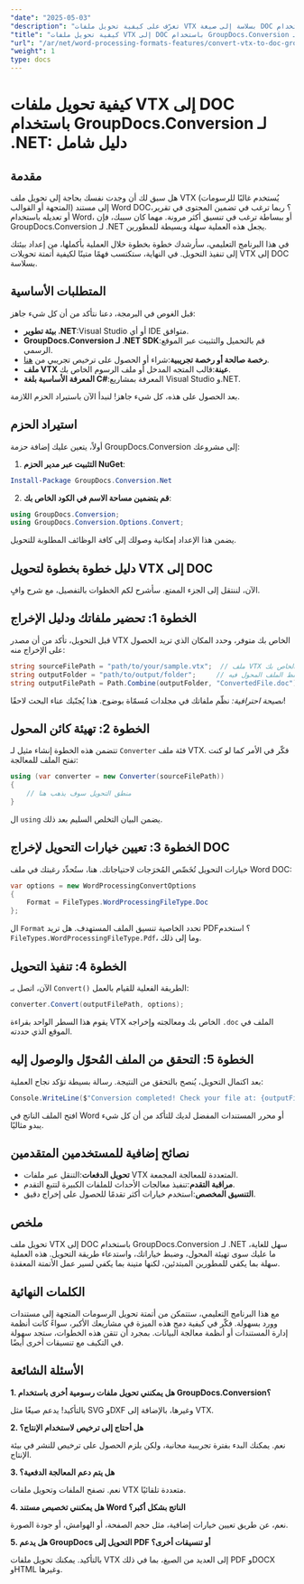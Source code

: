 ```yaml
---
"date": "2025-05-03"
"description": "تعرّف على كيفية تحويل ملفات VTX بسلاسة إلى صيغة DOC باستخدام GroupDocs.Conversion لـ .NET من خلال هذا الدليل الشامل. اكتشف كيفية الإعداد والتنفيذ وأفضل الممارسات."
"title": "كيفية تحويل ملفات VTX إلى DOC باستخدام GroupDocs.Conversion لـ .NET - دليل شامل"
"url": "/ar/net/word-processing-formats-features/convert-vtx-to-doc-groupdocs-conversion-dotnet/"
"weight": 1
type: docs
---
```

# كيفية تحويل ملفات VTX إلى DOC باستخدام GroupDocs.Conversion لـ .NET: دليل شامل

## مقدمة

هل سبق لك أن وجدت نفسك بحاجة إلى تحويل ملف VTX (يُستخدم غالبًا للرسومات المتجهة أو القوالب) إلى مستند Word DOC؟ ربما ترغب في تضمين المحتوى في تقرير، أو تعديله باستخدام Word، أو ببساطة ترغب في تنسيق أكثر مرونة. مهما كان سببك، فإن GroupDocs.Conversion لـ .NET يجعل هذه العملية سهلة وبسيطة للمطورين. 

في هذا البرنامج التعليمي، سأرشدك خطوة بخطوة خلال العملية بأكملها، من إعداد بيئتك إلى تنفيذ التحويل. في النهاية، ستكتسب فهمًا متينًا لكيفية أتمتة تحويلات VTX إلى DOC بسلاسة.

## المتطلبات الأساسية

قبل الغوص في البرمجة، دعنا نتأكد من أن كل شيء جاهز:

- **بيئة تطوير .NET**:Visual Studio أو أي IDE متوافق.
- **GroupDocs.Conversion لـ .NET SDK**:قم بالتحميل والتثبيت عبر الموقع الرسمي.
- **رخصة صالحة أو رخصة تجريبية**:شراء أو الحصول على ترخيص تجريبي من [هنا](https://releases.groupdocs.com/conversion/net/).
- **ملف VTX عينة**:قالب المتجه المدخل أو ملف الرسوم الخاص بك.
- **المعرفة الأساسية بلغة C#**:المعرفة بمشاريع Visual Studio و.NET.

بعد الحصول على هذه، كل شيء جاهز! لنبدأ الآن باستيراد الحزم اللازمة.

## استيراد الحزم

أولاً، يتعين عليك إضافة حزمة GroupDocs.Conversion إلى مشروعك:

1. **التثبيت عبر مدير الحزم NuGet**:

```powershell
Install-Package GroupDocs.Conversion.Net
```

2. **قم بتضمين مساحة الاسم في الكود الخاص بك**:

```csharp
using GroupDocs.Conversion;
using GroupDocs.Conversion.Options.Convert;
```

يضمن هذا الإعداد إمكانية وصولك إلى كافة الوظائف المطلوبة للتحويل.

## دليل خطوة بخطوة لتحويل VTX إلى DOC

الآن، لننتقل إلى الجزء الممتع. سأشرح لكم الخطوات بالتفصيل، مع شرح وافٍ.

## الخطوة 1: تحضير ملفاتك ودليل الإخراج

قبل التحويل، تأكد من أن مصدر VTX الخاص بك متوفر، وحدد المكان الذي تريد الحصول على الإخراج منه:

```csharp
string sourceFilePath = "path/to/your/sample.vtx";  // ملف VTX المدخل الخاص بك
string outputFolder = "path/to/output/folder";     // المجلد الذي سيتم حفظ الملف المحول فيه
string outputFilePath = Path.Combine(outputFolder, "ConvertedFile.doc");
```

*نصيحة احترافية:* نظّم ملفاتك في مجلدات مُسمّاة بوضوح. هذا يُجنّبك عناء البحث لاحقًا!

## الخطوة 2: تهيئة كائن المحول

تتضمن هذه الخطوة إنشاء مثيل لـ `Converter` فئة ملف VTX. فكّر في الأمر كما لو كنت تفتح الملف للمعالجة:

```csharp
using (var converter = new Converter(sourceFilePath))
{
    // منطق التحويل سوف يذهب هنا
}
```

ال `using` يضمن البيان التخلص السليم بعد ذلك.

## الخطوة 3: تعيين خيارات التحويل لإخراج DOC

خيارات التحويل تُخَصِّص المُخرَجات لاحتياجاتك. هنا، ستُحدِّد رغبتك في ملف Word DOC:

```csharp
var options = new WordProcessingConvertOptions
{
    Format = FileTypes.WordProcessingFileType.Doc
};
```

ال `Format` تحدد الخاصية تنسيق الملف المستهدف. هل تريد PDF؟ استخدم `FileTypes.WordProcessingFileType.Pdf`، وما إلى ذلك.

## الخطوة 4: تنفيذ التحويل

الآن، اتصل بـ `Convert()` الطريقة الفعلية للقيام بالعمل:

```csharp
converter.Convert(outputFilePath, options);
```

يقوم هذا السطر الواحد بقراءة VTX الخاص بك ومعالجته وإخراجه `.doc` الملف في الموقع الذي حددته.

## الخطوة 5: التحقق من الملف المُحوّل والوصول إليه

بعد اكتمال التحويل، يُنصح بالتحقق من النتيجة. رسالة بسيطة تؤكد نجاح العملية:

```csharp
Console.WriteLine($"Conversion completed! Check your file at: {outputFilePath}");
```

افتح الملف الناتج في Word أو محرر المستندات المفضل لديك للتأكد من أن كل شيء يبدو مثاليًا.

## نصائح إضافية للمستخدمين المتقدمين

- **تحويل الدفعات**:التنقل عبر ملفات VTX المتعددة للمعالجة المجمعة.
- **مراقبة التقدم**:تنفيذ معالجات الأحداث للملفات الكبيرة لتتبع التقدم.
- **التنسيق المخصص**:استخدم خيارات أكثر تقدمًا للحصول على إخراج دقيق.

## ملخص

تحويل ملف VTX إلى DOC باستخدام GroupDocs.Conversion لـ .NET سهل للغاية، ما عليك سوى تهيئة المحول، وضبط خياراتك، واستدعاء طريقة التحويل. هذه العملية سهلة بما يكفي للمطورين المبتدئين، لكنها متينة بما يكفي لسير عمل الأتمتة المعقدة.

## الكلمات النهائية

مع هذا البرنامج التعليمي، ستتمكن من أتمتة تحويل الرسومات المتجهة إلى مستندات وورد بسهولة. فكّر في كيفية دمج هذه الميزة في مشاريعك الأكبر، سواءً كانت أنظمة إدارة المستندات أو أنظمة معالجة البيانات. بمجرد أن تتقن هذه الخطوات، ستجد سهولة في التكيف مع تنسيقات أخرى أيضًا.

## الأسئلة الشائعة

**1. هل يمكنني تحويل ملفات رسومية أخرى باستخدام GroupDocs.Conversion؟**
  
بالتأكيد! يدعم صيغًا مثل SVG وDXF وغيرها، بالإضافة إلى VTX.

**2. هل أحتاج إلى ترخيص لاستخدام الإنتاج؟**  

نعم. يمكنك البدء بفترة تجريبية مجانية، ولكن يلزم الحصول على ترخيص للنشر في بيئة الإنتاج.

**3. هل يتم دعم المعالجة الدفعية؟**  

نعم. تصفح الملفات وتحويل ملفات VTX متعددة تلقائيًا.

**4. هل يمكنني تخصيص مستند Word الناتج بشكل أكبر؟**  

نعم، عن طريق تعيين خيارات إضافية، مثل حجم الصفحة، أو الهوامش، أو جودة الصورة.

**5. هل يدعم GroupDocs التحويل إلى PDF أو تنسيقات أخرى؟**  

بالتأكيد. يمكنك تحويل ملفات VTX إلى العديد من الصيغ، بما في ذلك PDF وDOCX وHTML وغيرها.